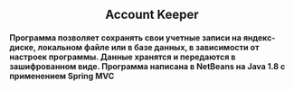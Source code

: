 <h2 align=center>Account Keeper</>
<br>
<h4>
Программа позволяет сохранять свои учетные записи на яндекс-диске, локальном файле или в базе данных, в зависимости от настроек программы. Данные хранятся и передаются в зашифрованном виде. Программа написана в NetBeans на Java 1.8 с применением Spring MVC</h4>
